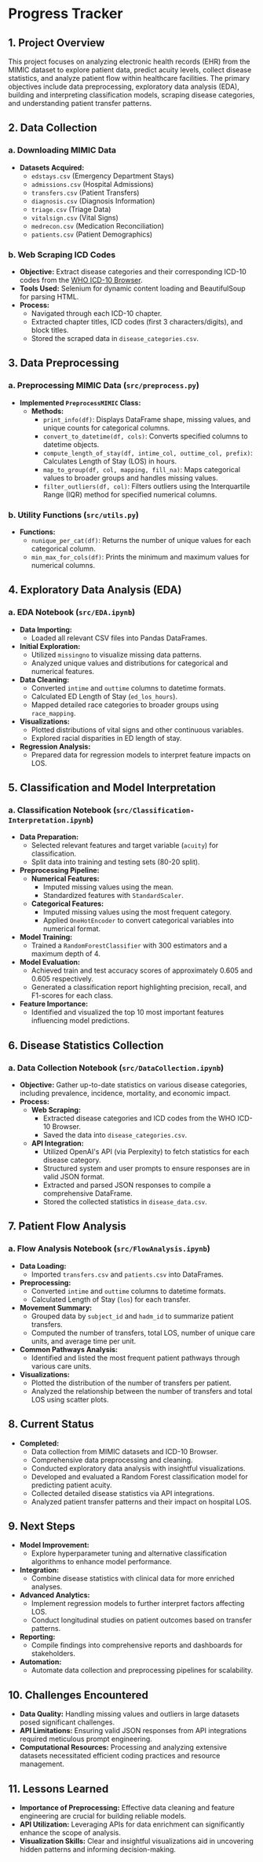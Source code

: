 # Progress Tracker

## 1. Project Overview

This project focuses on analyzing electronic health records (EHR) from the MIMIC dataset to explore patient data, predict acuity levels, collect disease statistics, and analyze patient flow within healthcare facilities. The primary objectives include data preprocessing, exploratory data analysis (EDA), building and interpreting classification models, scraping disease categories, and understanding patient transfer patterns.

## 2. Data Collection

### a. Downloading MIMIC Data

- **Datasets Acquired:**
  - `edstays.csv` (Emergency Department Stays)
  - `admissions.csv` (Hospital Admissions)
  - `transfers.csv` (Patient Transfers)
  - `diagnosis.csv` (Diagnosis Information)
  - `triage.csv` (Triage Data)
  - `vitalsign.csv` (Vital Signs)
  - `medrecon.csv` (Medication Reconciliation)
  - `patients.csv` (Patient Demographics)

### b. Web Scraping ICD Codes

- **Objective:** Extract disease categories and their corresponding ICD-10 codes from the [WHO ICD-10 Browser](https://icd.who.int/browse10/2010/en#/XXII).
- **Tools Used:** Selenium for dynamic content loading and BeautifulSoup for parsing HTML.
- **Process:**
  - Navigated through each ICD-10 chapter.
  - Extracted chapter titles, ICD codes (first 3 characters/digits), and block titles.
  - Stored the scraped data in `disease_categories.csv`.

## 3. Data Preprocessing

### a. Preprocessing MIMIC Data (`src/preprocess.py`)

- **Implemented `PreprocessMIMIC` Class:**
  - **Methods:**
    - `print_info(df)`: Displays DataFrame shape, missing values, and unique counts for categorical columns.
    - `convert_to_datetime(df, cols)`: Converts specified columns to datetime objects.
    - `compute_length_of_stay(df, intime_col, outtime_col, prefix)`: Calculates Length of Stay (LOS) in hours.
    - `map_to_group(df, col, mapping, fill_na)`: Maps categorical values to broader groups and handles missing values.
    - `filter_outliers(df, col)`: Filters outliers using the Interquartile Range (IQR) method for specified numerical columns.

### b. Utility Functions (`src/utils.py`)

- **Functions:**
  - `nunique_per_cat(df)`: Returns the number of unique values for each categorical column.
  - `min_max_for_cols(df)`: Prints the minimum and maximum values for numerical columns.

## 4. Exploratory Data Analysis (EDA)

### a. EDA Notebook (`src/EDA.ipynb`)

- **Data Importing:**
  - Loaded all relevant CSV files into Pandas DataFrames.
- **Initial Exploration:**
  - Utilized `missingno` to visualize missing data patterns.
  - Analyzed unique values and distributions for categorical and numerical features.
- **Data Cleaning:**
  - Converted `intime` and `outtime` columns to datetime formats.
  - Calculated ED Length of Stay (`ed_los_hours`).
  - Mapped detailed race categories to broader groups using `race_mapping`.
- **Visualizations:**
  - Plotted distributions of vital signs and other continuous variables.
  - Explored racial disparities in ED length of stay.
- **Regression Analysis:**
  - Prepared data for regression models to interpret feature impacts on LOS.

## 5. Classification and Model Interpretation

### a. Classification Notebook (`src/Classification-Interpretation.ipynb`)

- **Data Preparation:**
  - Selected relevant features and target variable (`acuity`) for classification.
  - Split data into training and testing sets (80-20 split).
- **Preprocessing Pipeline:**
  - **Numerical Features:**
    - Imputed missing values using the mean.
    - Standardized features with `StandardScaler`.
  - **Categorical Features:**
    - Imputed missing values using the most frequent category.
    - Applied `OneHotEncoder` to convert categorical variables into numerical format.
- **Model Training:**
  - Trained a `RandomForestClassifier` with 300 estimators and a maximum depth of 4.
- **Model Evaluation:**
  - Achieved train and test accuracy scores of approximately 0.605 and 0.605 respectively.
  - Generated a classification report highlighting precision, recall, and F1-scores for each class.
- **Feature Importance:**
  - Identified and visualized the top 10 most important features influencing model predictions.

## 6. Disease Statistics Collection

### a. Data Collection Notebook (`src/DataCollection.ipynb`)

- **Objective:** Gather up-to-date statistics on various disease categories, including prevalence, incidence, mortality, and economic impact.
- **Process:**
  - **Web Scraping:**
    - Extracted disease categories and ICD codes from the WHO ICD-10 Browser.
    - Saved the data into `disease_categories.csv`.
  - **API Integration:**
    - Utilized OpenAI's API (via Perplexity) to fetch statistics for each disease category.
    - Structured system and user prompts to ensure responses are in valid JSON format.
    - Extracted and parsed JSON responses to compile a comprehensive DataFrame.
    - Stored the collected statistics in `disease_data.csv`.

## 7. Patient Flow Analysis

### a. Flow Analysis Notebook (`src/FlowAnalysis.ipynb`)

- **Data Loading:**
  - Imported `transfers.csv` and `patients.csv` into DataFrames.
- **Preprocessing:**
  - Converted `intime` and `outtime` columns to datetime formats.
  - Calculated Length of Stay (`los`) for each transfer.
- **Movement Summary:**
  - Grouped data by `subject_id` and `hadm_id` to summarize patient transfers.
  - Computed the number of transfers, total LOS, number of unique care units, and average time per unit.
- **Common Pathways Analysis:**
  - Identified and listed the most frequent patient pathways through various care units.
- **Visualizations:**
  - Plotted the distribution of the number of transfers per patient.
  - Analyzed the relationship between the number of transfers and total LOS using scatter plots.

## 8. Current Status

- **Completed:**
  - Data collection from MIMIC datasets and ICD-10 Browser.
  - Comprehensive data preprocessing and cleaning.
  - Conducted exploratory data analysis with insightful visualizations.
  - Developed and evaluated a Random Forest classification model for predicting patient acuity.
  - Collected detailed disease statistics via API integrations.
  - Analyzed patient transfer patterns and their impact on hospital LOS.

## 9. Next Steps

- **Model Improvement:**
  - Explore hyperparameter tuning and alternative classification algorithms to enhance model performance.
- **Integration:**
  - Combine disease statistics with clinical data for more enriched analyses.
- **Advanced Analytics:**
  - Implement regression models to further interpret factors affecting LOS.
  - Conduct longitudinal studies on patient outcomes based on transfer patterns.
- **Reporting:**
  - Compile findings into comprehensive reports and dashboards for stakeholders.
- **Automation:**
  - Automate data collection and preprocessing pipelines for scalability.

## 10. Challenges Encountered

- **Data Quality:** Handling missing values and outliers in large datasets posed significant challenges.
- **API Limitations:** Ensuring valid JSON responses from API integrations required meticulous prompt engineering.
- **Computational Resources:** Processing and analyzing extensive datasets necessitated efficient coding practices and resource management.

## 11. Lessons Learned

- **Importance of Preprocessing:** Effective data cleaning and feature engineering are crucial for building reliable models.
- **API Utilization:** Leveraging APIs for data enrichment can significantly enhance the scope of analysis.
- **Visualization Skills:** Clear and insightful visualizations aid in uncovering hidden patterns and informing decision-making.
